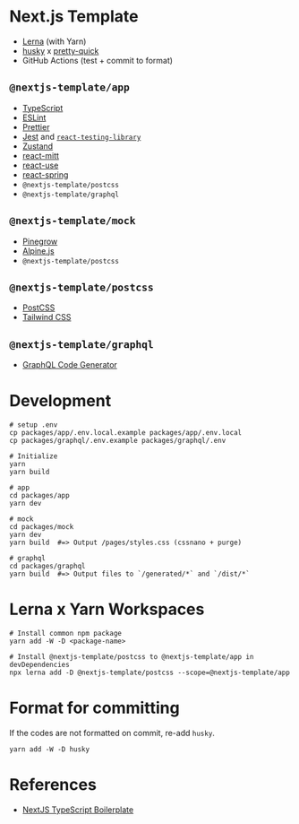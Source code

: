 # Next.js Template

- [Lerna](https://github.com/lerna/lerna) (with Yarn)
- [husky](https://github.com/typicode/husky) x [pretty-quick](https://www.npmjs.com/package/pretty-quick)
- GitHub Actions (test + commit to format)

## `@nextjs-template/app`

- [TypeScript](https://www.typescriptlang.org/)
- [ESLint](https://eslint.org/)
- [Prettier](https://prettier.io/)
- [Jest](https://jestjs.io/) and [`react-testing-library`](https://testing-library.com/docs/react-testing-library/intro)
- [Zustand](https://github.com/pmndrs/zustand)
- [react-mitt](https://www.npmjs.com/package/react-mitt)
- [react-use](https://github.com/streamich/react-use)
- [react-spring](https://www.react-spring.io/)
- `@nextjs-template/postcss`
- `@nextjs-template/graphql`

## `@nextjs-template/mock`

- [Pinegrow](https://pinegrow.com/)
- [Alpine.js](https://github.com/alpinejs/alpine)
- `@nextjs-template/postcss`

## `@nextjs-template/postcss`

- [PostCSS](https://postcss.org/)
- [Tailwind CSS](https://tailwindcss.com/)

## `@nextjs-template/graphql`

- [GraphQL Code Generator](https://graphql-code-generator.com/)

# Development

```
# setup .env
cp packages/app/.env.local.example packages/app/.env.local
cp packages/graphql/.env.example packages/graphql/.env

# Initialize
yarn
yarn build

# app
cd packages/app
yarn dev

# mock
cd packages/mock
yarn dev
yarn build  #=> Output /pages/styles.css (cssnano + purge)

# graphql
cd packages/graphql
yarn build  #=> Output files to `/generated/*` and `/dist/*`
```

# Lerna x Yarn Workspaces

```
# Install common npm package
yarn add -W -D <package-name>

# Install @nextjs-template/postcss to @nextjs-template/app in devDependencies
npx lerna add -D @nextjs-template/postcss --scope=@nextjs-template/app
```

# Format for committing

If the codes are not formatted on commit, re-add `husky`.

```
yarn add -W -D husky
```

# References

- [NextJS TypeScript Boilerplate](https://github.com/vercel/next.js/tree/canary/examples/with-typescript-eslint-jest)
